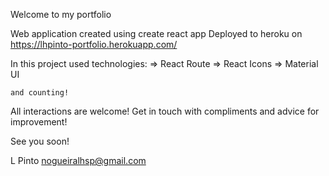 Welcome to my portfolio
 
Web application created using create react app
Deployed to heroku on https://lhpinto-portfolio.herokuapp.com/
 
In this project used technologies:
    => React Route 
    => React Icons
    => Material UI
    
    and counting!
	
All interactions are welcome! Get in touch with compliments and advice for improvement!
 
See you soon!
 
L Pinto
nogueiralhsp@gmail.com